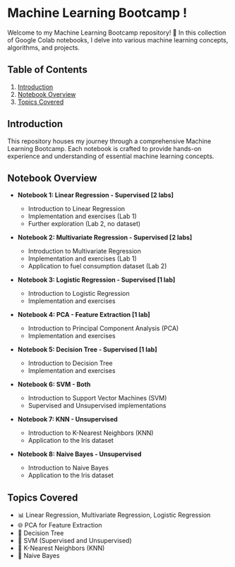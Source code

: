 # Machine Learning Bootcamp !

Welcome to my Machine Learning Bootcamp repository! 🚀 In this collection of Google Colab notebooks, I delve into various machine learning concepts, algorithms, and projects.

## Table of Contents
1. [Introduction](#introduction)
2. [Notebook Overview](#notebook-overview)
3. [Topics Covered](#topics-covered)

## Introduction

This repository houses my journey through a comprehensive Machine Learning Bootcamp. Each notebook is crafted to provide hands-on experience and understanding of essential machine learning concepts.

## Notebook Overview

- **Notebook 1: Linear Regression - Supervised [2 labs]**
  - Introduction to Linear Regression
  - Implementation and exercises (Lab 1)
  - Further exploration (Lab 2, no dataset)

- **Notebook 2: Multivariate Regression - Supervised [2 labs]**
  - Introduction to Multivariate Regression
  - Implementation and exercises (Lab 1)
  - Application to fuel consumption dataset (Lab 2)

- **Notebook 3: Logistic Regression - Supervised [1 lab]**
  - Introduction to Logistic Regression
  - Implementation and exercises

- **Notebook 4: PCA - Feature Extraction [1 lab]**
  - Introduction to Principal Component Analysis (PCA)
  - Implementation and exercises

- **Notebook 5: Decision Tree - Supervised [1 lab]**
  - Introduction to Decision Tree
  - Implementation and exercises

- **Notebook 6: SVM - Both**
  - Introduction to Support Vector Machines (SVM)
  - Supervised and Unsupervised implementations

- **Notebook 7: KNN - Unsupervised**
  - Introduction to K-Nearest Neighbors (KNN)
  - Application to the Iris dataset

- **Notebook 8: Naive Bayes - Unsupervised**
  - Introduction to Naive Bayes
  - Application to the Iris dataset

## Topics Covered

- 📊 Linear Regression, Multivariate Regression, Logistic Regression
- 🌐 PCA for Feature Extraction
- 🌳 Decision Tree
- 🤖 SVM (Supervised and Unsupervised)
- 🤝 K-Nearest Neighbors (KNN)
- 🧠 Naive Bayes
